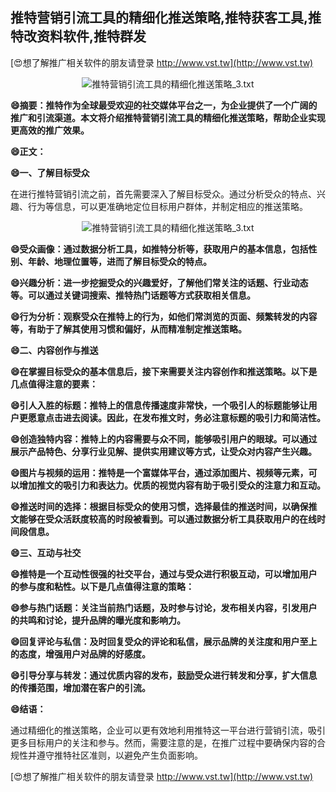 ## **推特营销引流工具的精细化推送策略,推特获客工具,推特改资料软件,推特群发**

[😍想了解推广相关软件的朋友请登录 http://www.vst.tw](http://www.vst.tw)

 <center><img src="https://vst.tw/MP4/tuiguang/png/0.png" alt="推特营销引流工具的精细化推送策略_3.txt"></center>

**😄摘要：推特作为全球最受欢迎的社交媒体平台之一，为企业提供了一个广阔的推广和引流渠道。本文将介绍推特营销引流工具的精细化推送策略，帮助企业实现更高效的推广效果。**

**😄正文：**

**😄一、了解目标受众**

在进行推特营销引流之前，首先需要深入了解目标受众。通过分析受众的特点、兴趣、行为等信息，可以更准确地定位目标用户群体，并制定相应的推送策略。

 <center><img src="https://vst.tw/MP4/tuiguang/png/6.png" alt="推特营销引流工具的精细化推送策略_3.txt"></center>

**😄受众画像：通过数据分析工具，如推特分析等，获取用户的基本信息，包括性别、年龄、地理位置等，进而了解目标受众的特点。**

**😄兴趣分析：进一步挖掘受众的兴趣爱好，了解他们常关注的话题、行业动态等。可以通过关键词搜索、推特热门话题等方式获取相关信息。**

**😄行为分析：观察受众在推特上的行为，如他们常浏览的页面、频繁转发的内容等，有助于了解其使用习惯和偏好，从而精准制定推送策略。**

**😄二、内容创作与推送**

**😄在掌握目标受众的基本信息后，接下来需要关注内容创作和推送策略。以下是几点值得注意的要素：**

**😄引人入胜的标题：推特上的信息传播速度非常快，一个吸引人的标题能够让用户更愿意点击进去阅读。因此，在发布推文时，务必注意标题的吸引力和简洁性。**

**😄创造独特内容：推特上的内容需要与众不同，能够吸引用户的眼球。可以通过展示产品特色、分享行业见解、提供实用建议等方式，让受众对内容产生兴趣。**

**😄图片与视频的运用：推特是一个富媒体平台，通过添加图片、视频等元素，可以增加推文的吸引力和表达力。优质的视觉内容有助于吸引受众的注意力和互动。**

**😄推送时间的选择：根据目标受众的使用习惯，选择最佳的推送时间，以确保推文能够在受众活跃度较高的时段被看到。可以通过数据分析工具获取用户的在线时间段信息。**

**😄三、互动与社交**

**😄推特是一个互动性很强的社交平台，通过与受众进行积极互动，可以增加用户的参与度和粘性。以下是几点值得注意的策略：**

**😄参与热门话题：关注当前热门话题，及时参与讨论，发布相关内容，引发用户的共鸣和讨论，提升品牌的曝光度和影响力。**

**😄回复评论与私信：及时回复受众的评论和私信，展示品牌的关注度和用户至上的态度，增强用户对品牌的好感度。**

**😄引导分享与转发：通过优质内容的发布，鼓励受众进行转发和分享，扩大信息的传播范围，增加潜在客户的引流。**

**😄结语：**

通过精细化的推送策略，企业可以更有效地利用推特这一平台进行营销引流，吸引更多目标用户的关注和参与。然而，需要注意的是，在推广过程中要确保内容的合规性并遵守推特社区准则，以避免产生负面影响。

[😍想了解推广相关软件的朋友请登录 http://www.vst.tw](http://www.vst.tw)



